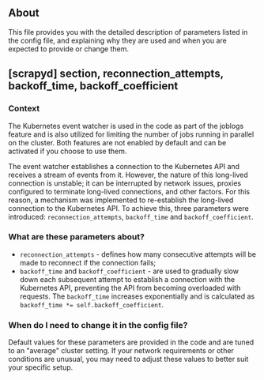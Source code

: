 ## About
This file provides you with the detailed description of parameters listed in the config file, and explaining why they are used
and when you are expected to provide or change them.

## [scrapyd] section, reconnection_attempts, backoff_time, backoff_coefficient

### Context
The Kubernetes event watcher is used in the code as part of the joblogs feature and is also utilized for limiting the 
number of jobs running in parallel on the cluster. Both features are not enabled by default and can be activated if you 
choose to use them.

The event watcher establishes a connection to the Kubernetes API and receives a stream of events from it. However, the 
nature of this long-lived connection is unstable; it can be interrupted by network issues, proxies configured to terminate 
long-lived connections, and other factors. For this reason, a mechanism was implemented to re-establish the long-lived 
connection to the Kubernetes API. To achieve this, three parameters were introduced: `reconnection_attempts`, 
`backoff_time` and `backoff_coefficient`.

### What are these parameters about?
- `reconnection_attempts` - defines how many consecutive attempts will be made to reconnect if the connection fails;
- `backoff_time` and `backoff_coefficient` - are used to gradually slow down each subsequent attempt to establish a 
connection with the Kubernetes API, preventing the API from becoming overloaded with requests. The `backoff_time` increases 
exponentially and is calculated as `backoff_time *= self.backoff_coefficient`.

### When do I need to change it in the config file?
Default values for these parameters are provided in the code and are tuned to an "average" cluster setting. If your network 
requirements or other conditions are unusual, you may need to adjust these values to better suit your specific setup.